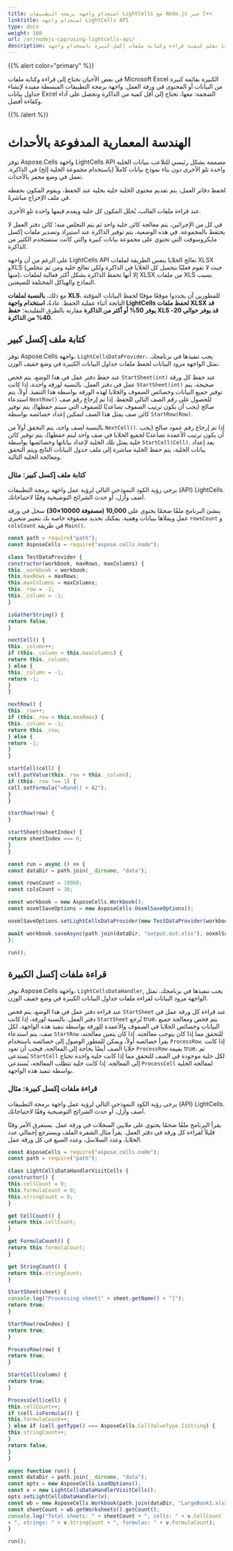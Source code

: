 ```yaml
---  
title: استخدام واجهة برمجة التطبيقات LightCells مع Node.js عبر C++  
linktitle: استخدام واجهة LightCells API  
type: docs  
weight: 160  
url: /ar/nodejs-cpp/using-lightcells-api/  
description: تعلم كيفية قراءة وكتابة ملفات إكسل كبيرة باستخدام واجهة LightCells في Node.js عبر C++. حسن الأداء والكفاءة مع استهلاك أقل للذاكرة.  
---  
```


{{% alert color="primary" %}}  

في بعض الأحيان تحتاج إلى قراءة وكتابة ملفات Microsoft Excel الكبيرة بقائمة كبيرة من البيانات أو المحتوى في ورقة العمل. واجهة برمجة التطبيقات المبسطة مفيدة لإنشاء جداول بيانات Excel الضخمة: معها، تحتاج إلى أقل كمية من الذاكرة وتحصل على أداء وكفاءة أفضل.  

{{% /alert %}}  
# الهندسة المعمارية المدفوعة بالأحداث  
توفر Aspose.Cells واجهة LightCells API مصممة بشكل رئيسي للتلاعب ببيانات الخلية واحدة تلو الأخرى دون بناء نموذج بيانات كاملاً (باستخدام مجموعة الخلية إلخ) في الذاكرة. تعمل في وضع محفز بالأحداث.  

لحفظ دفاتر العمل، يتم تقديم محتوى الخلية خلية بخلية عند الحفظ، ويقوم المكون بحفظه في ملف الإخراج مباشرةً.  

عند قراءة ملفات القالب، يُحلل المكون كل خلية ويقدم قيمها واحدة تلو الأخرى.  

 في كل من الإجرائين، يتم معالجة كائن خلية واحد ثم يتم التخلص منه؛ كائن دفتر العمل لا يحتفظ بالمجموعة. في هذه الوضعية، يتم توفير الذاكرة عند استيراد وتصدير ملفات إكسل مايكروسوفت التي تحتوي على مجموعة بيانات كبيرة والتي كانت ستستخدم الكثير من الذاكرة.  

على الرغم من أن واجهة LightCells API تعالج الخلايا بنفس الطريقة لملفات XLSX وXLS (حيث لا تقوم فعليًا بتحميل كل الخلايا في الذاكرة ولكن تعالج خلية ومن ثم تتخلص منها)، إلا أنها تحفظ الذاكرة بشكل أكثر فعالية لملفات XLSX من ملفات XLS بسبب النماذج والهياكل المختلفة للصيغتين.  

 مع ذلك، **بالنسبة لملفات XLS**، للمطورين أن يحددوا موقعًا مؤقتًا لحفظ البيانات المؤقتة الناتجة أثناء عملية الحفظ. عادةً، **استخدام واجهة LightCells لحفظ ملفات XLSX قد يوفر 50% أو أكثر من الذاكرة** مقارنة بالطرق التقليدية؛ **حفظ XLS قد يوفر حوالي 20-40% من الذاكرة**.  

## كتابة ملف إكسل كبير  
 توفر Aspose.Cells واجهة، `LightCellsDataProvider`، يجب تنفيذها في برنامجك. تمثل الواجهة مزود البيانات لحفظ ملفات جداول البيانات الكبيرة في وضع خفيف الوزن.  

 عند حفظ دفتر عمل في هذا الوضع، يتم فحص `StartSheet(int)` عند حفظ كل ورقة عمل في دفتر العمل. بالنسبة لورقة واحدة، إذا كانت `StartSheet(int)` صحيحة، يتم توفير جميع البيانات وخصائص الصفوف والخلايا لهذه الورقة بواسطة هذا التنفيذ. أولاً، يتم استدعاء `NextRow()` للحصول على رقم الصف التالي للحفظ. إذا تم إرجاع رقم صف صالح (يجب أن يكون ترتيب الصفوف تصاعديًا للصفوف التي سيتم حفظها)، يتم توفير كائن صف يمثل هذا الصف لتمكين إعداد خصائصه بواسطة `StartRow(Row)`.  

 بالنسبة لصف واحد، يتم التحقق أولاً من `NextCell()`. إذا تم إرجاع رقم عمود صالح (يجب أن يكون ترتيب الأعمدة تصاعديًا لجميع الخلايا في صف واحد ليتم حفظها)، يتم توفير كائن خلية يمثل تلك الخلية لإعداد بياناتها وخصائصها بواسطة `StartCell(Cell)`. بعد إعداد بيانات الخلية، يتم حفظ الخلية مباشرة إلى ملف جدول البيانات الناتج ويتم التحقق ومعالجة الخلية التالية.  
### كتابة ملف إكسل كبير: مثال  
يرجى رؤية الكود النموذجي التالي لرؤية عمل واجهة برمجة التطبيقات (API) LightCells. أضف وأزل، أو حدث الشرائح التوضيحية وفقًا لاحتياجاتك.  

 ينشئ البرنامج ملفًا ضخمًا يحتوي على **10,000 (مصفوفة 10000×30)** سجل في ورقة عمل ويملاها ببيانات وهمية. يمكنك تحديد مصفوفة خاصة بك بتغيير متغيري `rowsCount` و `colsCount` في طريقة `Main()`.  

```javascript
const path = require("path");
const AsposeCells = require("aspose.cells.node");

class TestDataProvider {
constructor(workbook, maxRows, maxColumns) {
this._workbook = workbook;
this.maxRows = maxRows;
this.maxColumns = maxColumns;
this._row = -1;
this._column = -1;
}

isGatherString() {
return false;
}

nextCell() {
this._column++;
if (this._column < this.maxColumns) {
return this._column;
} else {
this._column = -1;
return -1;
}
}

nextRow() {
this._row++;
if (this._row < this.maxRows) {
this._column = -1;
return this._row;
} else {
return -1;
}
}

startCell(cell) {
cell.putValue(this._row + this._column);
if (this._row !== 1) {
cell.setFormula("=Rand() + A2");
}
}

startRow(row) {
}

startSheet(sheetIndex) {
return sheetIndex === 0;
}
}

const run = async () => {
const dataDir = path.join(__dirname, "data");

const rowsCount = 10000;
const colsCount = 30;

const workbook = new AsposeCells.Workbook();
const ooxmlSaveOptions = new AsposeCells.OoxmlSaveOptions();

ooxmlSaveOptions.setLightCellsDataProvider(new TestDataProvider(workbook, rowsCount, colsCount));

await workbook.saveAsync(path.join(dataDir, "output.out.xlsx"), ooxmlSaveOptions);
};

run();
```  

## قراءة ملفات إكسل الكبيرة  
 توفر Aspose.Cells واجهة، `LightCellsDataHandler`, يجب تنفيذها في برنامجك. تمثل الواجهة مزود البيانات لقراءة ملفات جداول البيانات الكبيرة في وضع خفيف الوزن.  

 عند قراءة دفتر عمل في هذا الوضع، يتم فحص `StartSheet` عند قراءة كل ورقة عمل في دفتر العمل. بالنسبة لورقة، إذا كانت `StartSheet` تُرجع true، يتم فحص ومعالجة جميع البيانات وخصائص الخلايا في الصفوف والأعمدة للورقة بواسطة تنفيذ هذه الواجهة. لكل صف، يتم استدعاء `StartRow` للتحقق مما إذا كان يتوجب معالجته. إذا كان يتعين معالجته، يقرأ خصائصه أولاً، ويمكن للمطور الوصول إلى خصائصه باستخدام `ProcessRow`. إذا كانت خلايا الصف أيضًا بحاجة إلى المعالجة، فيجب أن تعود `ProcessRow` بقيمة true، ثم يُستدعى `StartCell` لكل خلية موجودة في الصف للتحقق مما إذا كانت خلية واحدة تحتاج إلى المعالجة. إذا كانت خلية تتطلب المعالجة، يُستدعى `ProcessCell` لمعالجة الخلية بواسطة تنفيذ هذه الواجهة.  
### قراءة ملفات إكسل كبيرة: مثال  
يرجى رؤية الكود النموذجي التالي لرؤية عمل واجهة برمجة التطبيقات (API) LightCells. أضف وأزل، أو حدث الشرائح التوضيحية وفقًا لاحتياجاتك.  

 يقرأ البرنامج ملفًا ضخمًا يحتوي على ملايين السجلات في ورقة عمل. يستغرق الأمر وقتًا قليلاً لقراءة كل ورقة في دفتر العمل. يقرأ مثال الشفرة الملف ويسترجع إجمالي عدد الخلايا، وعدد السلاسل، وعدد الصيغ في كل ورقة عمل.  

```javascript
const AsposeCells = require("aspose.cells.node");
const path = require("path");

class LightCellsDataHandlerVisitCells {
constructor() {
this.cellCount = 0;
this.formulaCount = 0;
this.stringCount = 0;
}

get CellCount() {
return this.cellCount;
}

get FormulaCount() {
return this.formulaCount;
}

get StringCount() {
return this.stringCount;
}

StartSheet(sheet) {
console.log("Processing sheet[" + sheet.getName() + "]");
return true;
}

StartRow(rowIndex) {
return true;
}

ProcessRow(row) {
return true;
}

StartCell(column) {
return true;
}

ProcessCell(cell) {
this.cellCount++;
if (cell.isFormula()) {
this.formulaCount++;
} else if (cell.getType() === AsposeCells.CellValueType.IsString) {
this.stringCount++;
}
return false;
}
}

async function run() {
const dataDir = path.join(__dirname, "data");
const opts = new AsposeCells.LoadOptions();
const v = new LightCellsDataHandlerVisitCells();
opts.setLightCellsDataHandler(v);
const wb = new AsposeCells.Workbook(path.join(dataDir, "LargeBook1.xlsx"), opts);
const sheetCount = wb.getWorksheets().getCount();
console.log("Total sheets: " + sheetCount + ", cells: " + v.CellCount
+ ", strings: " + v.StringCount + ", formulas: " + v.FormulaCount);
}

run();
```  

